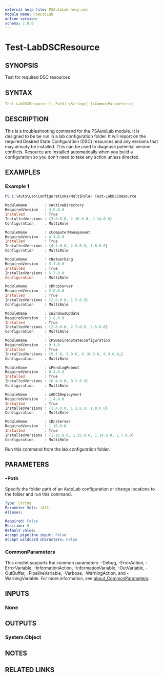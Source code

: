 ```yaml
---
external help file: PSAutoLab-help.xml
Module Name: PSAutoLab
online version:
schema: 2.0.0
---
```


# Test-LabDSCResource

## SYNOPSIS

Test for required DSC resources

## SYNTAX

```yaml
Test-LabDSCResource [[-Path] <String>] [<CommonParameters>]
```

## DESCRIPTION

This is a troubleshooting command for the PSAutoLab module. It is designed to be be run in a lab configuration folder. It will report on the required Desired State Configuration (DSC) resources and any versions that may already be installed. This can be used to diagnose potential version conflicts. Resource are installed automatically when you build a configuration so you don't need to take any action unless directed.

## EXAMPLES

### Example 1

```powershell
PS C:\Auto\Lab\Configurations\MultiRole> Test-LabDSCResource

ModuleName        : xActiveDirectory
RequiredVersion   : 3.0.0.0
Installed         : True
InstalledVersions : {3.0.0.0, 2.16.0.0, 2.14.0.0}
Configuration     : MultiRole

ModuleName        : xComputerManagement
RequiredVersion   : 4.1.0.0
Installed         : True
InstalledVersions : {4.1.0.0, 2.0.0.0, 1.8.0.0}
Configuration     : MultiRole

ModuleName        : xNetworking
RequiredVersion   : 5.7.0.0
Installed         : True
InstalledVersions : 5.7.0.0
Configuration     : MultiRole

ModuleName        : xDhcpServer
RequiredVersion   : 2.0.0.0
Installed         : True
InstalledVersions : {2.0.0.0, 1.5.0.0}
Configuration     : MultiRole

ModuleName        : xWindowsUpdate
RequiredVersion   : 2.8.0.0
Installed         : True
InstalledVersions : {2.8.0.0, 2.7.0.0, 2.5.0.0}
Configuration     : MultiRole

ModuleName        : xPSDesiredStateConfiguration
RequiredVersion   : 9.1.0
Installed         : True
InstalledVersions : {9.1.0, 9.0.0, 8.10.0.0, 8.9.0.0…}
Configuration     : MultiRole

ModuleName        : xPendingReboot
RequiredVersion   : 0.4.0.0
Installed         : True
InstalledVersions : {0.4.0.0, 0.3.0.0}
Configuration     : MultiRole

ModuleName        : xADCSDeployment
RequiredVersion   : 1.4.0.0
Installed         : True
InstalledVersions : {1.4.0.0, 1.1.0.0, 1.0.0.0}
Configuration     : MultiRole

ModuleName        : xDnsServer
RequiredVersion   : 1.16.0.0
Installed         : True
InstalledVersions : {1.16.0.0, 1.15.0.0, 1.14.0.0, 1.7.0.0}
Configuration     : MultiRole
```

Run this command from the lab configuration folder.

## PARAMETERS

### -Path

Specify the folder path of an AutoLab configuration or change locations to the folder and run this command.

```yaml
Type: String
Parameter Sets: (All)
Aliases:

Required: False
Position: 0
Default value: .
Accept pipeline input: False
Accept wildcard characters: False
```

### CommonParameters

This cmdlet supports the common parameters: -Debug, -ErrorAction, -ErrorVariable, -InformationAction, -InformationVariable, -OutVariable, -OutBuffer, -PipelineVariable, -Verbose, -WarningAction, and -WarningVariable. For more information, see [about_CommonParameters](http://go.microsoft.com/fwlink/?LinkID=113216).

## INPUTS

### None

## OUTPUTS

### System.Object

## NOTES

## RELATED LINKS
